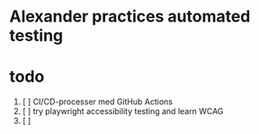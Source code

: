 # Alexander practices automated testing
# todo
1. [ ] CI/CD-processer med GitHub Actions
2. [ ] try playwright accessibility testing and learn WCAG 
3. [ ] 